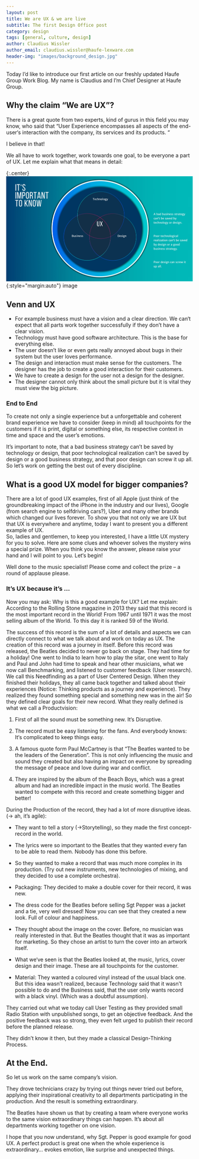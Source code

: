```yaml
---
layout: post
title: We are UX & we are live
subtitle: The first Design Office post
category: design
tags: [general, culture, design]
author: Claudius Wissler
author_email: claudius.wissler@haufe-lexware.com 
header-img: "images/background_design.jpg"
---
```


Today I’d like to introduce our first article on our freshly updated Haufe Group Work Blog.
My name is Claudius and I’m Chief Designer at Haufe Group. 

## Why the claim “We are UX”? 
There is a great quote from two experts, kind of gurus in this field you may know, who said that “User Experience encompasses all aspects of the end-user‘s interaction with the company, its services and its products. “ 

I believe in that! 

We all have to work together, work towards one goal, to be everyone a part of UX. Let me explain what that means in detail: 

{:.center}
![UX and Venn](/images/design/Blog_Bild1.jpg){:style="margin:auto"}
image

## Venn and UX
-	For example business must have a vision and a clear direction. We can‘t expect that all parts work together successfully if they don’t have a clear vision.  
-	Technology must have good software architecture. This is the base for everything else.
-	The user doesn’t like or even gets really annoyed about bugs in their system but the user loves performance. 
-	The design and interaction must make sense for the customers. The designer has the job to create a good interaction for their customers. 
-	We have to create a design for the user not a design for the designer. 
-	The designer cannot only think about the small picture but it is vital they must view the big picture. 

### End to End
To create not only a single experience but a unforgettable and coherent brand experience we have to consider (keep in mind) all touchpoints for the customers if it is print, digital or something else, its respective context in time and space and the user’s emotions.

It’s important to note, that a bad business strategy can’t be saved by technology or design, that poor technological realization can’t be saved by design or a good business strategy, and that poor design can screw it up all. So let’s work on getting the best out of every discipline.

## What is a good UX model for bigger companies?

There are a lot of good UX examples, first of all Apple (just think of the groundbreaking impact of the iPhone in the industry and our lives), Google (from search engine to selfdriving cars?), Uber and many other brands which changed our lives forever. To show you that not only we are UX but that UX is everywhere and anytime, today I want to present you a different example of UX.  
So, ladies and gentlemen, to keep you interested, I have a little UX mystery for you to solve. Here are some clues and whoever solves the mystery wins a special prize. 
When you think you know the answer, please raise your hand and I will point to you. Let‘s begin!

Well done to the music specialist! Please come and collect the prize – a round of applause please. 

### It’s UX because it’s …
Now you may ask: Why is this a good example for UX? Let me explain:
According to the Rolling Stone magazine in 2013 they said that this record is the most important record in the World! From 1967 until 1971 it was the most selling album of the World. To this day it is ranked 59 of the World.

The success of this record is the sum of a lot of details and aspects we can directly connect to what we talk about and work on today as UX.
The creation of this record was a journey in itself. Before this record was released, the Beatles decided to never go back on stage. They had time for a holiday! One went to India to learn how to play the sitar, one went to Italy and Paul and John had time to speak and hear other musicians, what we now call Benchmarking, and listened to customer feedback (User research). We call this Needfinding as a part of User Centered Design. 
When they finished their holidays, they all came back together and talked about their experiences (Notice: Thinking products as a journey and experience). They realized they found something special and something new was in the air! So they defined clear goals for their new record. What they really defined is what we call a Productvision: 

1.	First of all the sound must be something new. It‘s Disruptive. 

2.	The record must be easy listening for the fans. And everybody knows: It‘s complicated to keep things easy. 

3.	A famous quote form Paul McCartney is that “The Beatles wanted to be the leaders of the Generation”. This is not only influencing the music and sound they created but also having an impact on everyone by spreading the message of peace and love during war and conflict. 

4.	They are inspired by the album of the Beach Boys, which was a great album and had an incredible impact in the music world. The Beatles wanted to compete with this record and create something bigger and better! 

During the Production of the record, they had a lot of more disruptive ideas. (-> ah, it’s agile):

-	They want to tell a story (->Storytelling), so they made the first concept-record in the world. 

-	The lyrics were so important to the Beatles that they wanted every fan to be able to read them. Nobody has done this before. 

-	So they wanted to make a record that was much more complex in its production. (Try out new instruments, new technologies of mixing, and they decided to use a complete orchestra). 

-	Packaging: They decided to make a double cover for their record, it was new.

-	The dress code for the Beatles before selling Sgt Pepper was a jacket and a tie, very well dressed! Now you can see that they created a new look. Full of colour and happiness. 

-	They thought about the image on the cover. Before, no musician was really interested in that. But the Beatles thought that it was as important for marketing. So they chose an artist to turn the cover into an artwork itself.

-	What we‘ve seen is that the Beatles looked at, the music, lyrics, cover design and their image. These are all touchpoints for the customer. 

-	Material: They wanted a coloured vinyl instead of the usual black one. But this idea wasn’t realized, because Technology said that it wasn't possible to do and the Business said, that the user only wants record with a black vinyl. (Which was a doubtful assumption).

They carried out what we today call User Testing as they provided small Radio Station with unpublished songs, to get an objective feedback. And the positive feedback was so strong, they even felt urged to publish their record before the planned release.

They didn’t know it then, but they made a classical Design-Thinking Process.


## At the End.
So let us work on the same company’s vision.

They drove technicians crazy by trying out things never tried out before, applying their inspirational creativity to all departments participating in the production. And the result is something extraordinary.

The Beatles have shown us that by creating a team where everyone works to the same vision extraordinary things can happen. It’s about all departments working together on one vision. 

I hope that you now understand, why Sgt. Pepper is good example for good UX.
A perfect product is great one when the whole experience is extraordinary… evokes emotion, like surprise and unexpected things.

